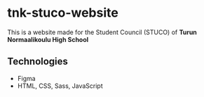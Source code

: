# tnk-stuco-website

This is a website made for the Student Council (STUCO) of **Turun Normaalikoulu High School**

## Technologies

- Figma
- HTML, CSS, Sass, JavaScript
